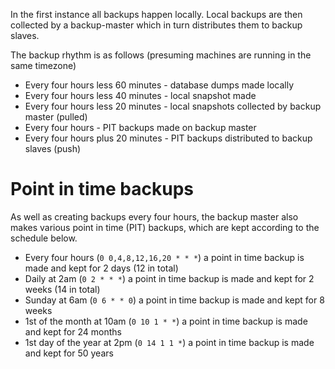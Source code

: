 In the first instance all backups happen locally. Local backups are then collected by a backup-master which in turn distributes them to backup slaves.

The backup rhythm is as follows (presuming machines are running in the same timezone)

* Every four hours less 60 minutes - database dumps made locally
* Every four hours less 40 minutes - local snapshot made
* Every four hours less 20 minutes - local snapshots collected by backup master (pulled)
* Every four hours - PIT backups made on backup master
* Every four hours plus 20 minutes - PIT backups distributed to backup slaves (push)

# Point in time backups

As well as creating backups every four hours, the backup master also makes various point in time (PIT) backups, which are kept according to the schedule below.

* Every four hours (`0 0,4,8,12,16,20 * * *`) a point in time backup is made and kept for 2 days (12 in total)
* Daily at 2am (`0 2 * * *`) a point in time backup is made and kept for 2 weeks (14 in total)
* Sunday at 6am (`0 6 * * 0`) a point in time backup is made and kept for 8 weeks
* 1st of the month at 10am (`0 10 1 * *`) a point in time backup is made and kept for  24 months
* 1st day of the year at 2pm (`0 14 1 1 *`) a point in time backup is made and kept for 50 years
